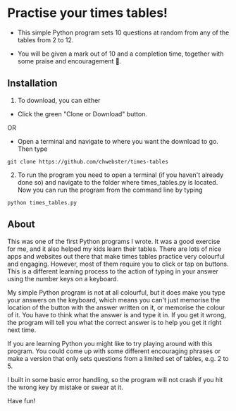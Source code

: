 # Practise your times tables!

* This simple Python program sets 10 questions at random from any of the tables from 2 to 12.

* You will be given a mark out of 10 and a completion time, together with some praise and encouragement :slightly_smiling_face:.


## Installation

1. To download, you can either

* Click the green "Clone or Download" button.

OR

* Open a terminal and navigate to where you want the download to go. Then type

```
git clone https://github.com/chwebster/times-tables
```

2. To run the program you need to open a terminal (if you haven't already done so) and navigate to the folder where times_tables.py is located. Now you can run the program from the command line by typing

```
python times_tables.py
```


## About

This was one of the first Python programs I wrote. It was a good exercise for me, and it also helped my kids learn their tables. There are lots of nice apps and websites out there that make times tables practice very colourful and engaging. However, most of them require you to click or tap on buttons. This is a different learning process to the action of typing in your answer using the number keys on a keyboard.

My simple Python program is not at all colourful, but it does make you type your answers on the keyboard, which means you can't just memorise the location of the button with the answer written on it, or memorise the colour of it. You have to think what the answer is and type it in. If you get it wrong, the program will tell you what the correct answer is to help you get it right next time.

If you are learning Python you might like to try playing around with this program. You could come up with some different encouraging phrases or make a version that only sets questions from a limited set of tables, e.g. 2 to 5.

I built in some basic error handling, so the program will not crash if you hit the wrong key by mistake or swear at it.

Have fun!
